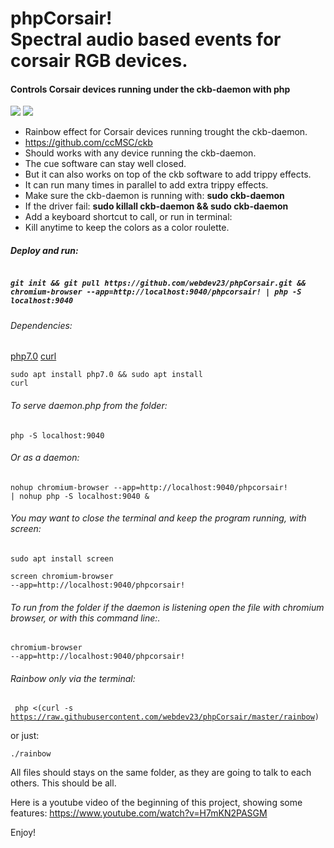 # phpCorsair!<br>Spectral audio based events for corsair RGB devices.
#### Controls Corsair devices running under the ckb-daemon with php

<img src="http://i.imgur.com/1TjI3cx.gif"></img>
<img src="http://i.imgur.com/f7JEuLl.png"></img>

 *  Rainbow effect for Corsair devices running trought the ckb-daemon.
 *  https://github.com/ccMSC/ckb
 *  Should works with any device running the ckb-daemon.
 *  The cue software can stay well closed. 
 *  But it can also works on top of the ckb software to add trippy effects.
 *  It can run many times in parallel to add extra trippy effects.
 *  Make sure the ckb-daemon is running with: <b>sudo ckb-daemon</b>
 *  If the driver fail: <b>sudo killall ckb-daemon && sudo ckb-daemon</b>
 *  Add a keyboard shortcut to call, or run in terminal:
 *  Kill anytime to keep the colors as a color roulette.

##### Deploy and run: 
<h5><code>
git init && git pull https://github.com/webdev23/phpCorsair.git && chromium-browser --app=http://localhost:9040/phpcorsair! | php -S localhost:9040
</code></h5>

###### Dependencies: 

<a href="apt://php7.0">php7.0</a> 
<a href="apt://curl">curl</a>

<code>sudo apt install php7.0 && sudo apt install curl</code>

###### To serve daemon.php from the folder:

<code>php -S localhost:9040</code>

###### Or as a daemon:

<code>nohup chromium-browser --app=http://localhost:9040/phpcorsair! | nohup php -S localhost:9040 &</code>

###### You may want to close the terminal and keep the program running, with screen:

<code>sudo apt install screen</code>

<code>screen chromium-browser --app=http://localhost:9040/phpcorsair!</code>

###### To run from the folder if the daemon is listening open the file with chromium browser, or with this command line:.

<code>chromium-browser --app=http://localhost:9040/phpcorsair!</code>

###### Rainbow only via  the terminal:

<code> php <(curl -s https://raw.githubusercontent.com/webdev23/phpCorsair/master/rainbow) 
</code>

or just:

<code>./rainbow
</code>

All files should stays on the same folder, as they are going to talk to each others.
This should be all.

Here is a youtube video of the beginning of this project, showing some features: https://www.youtube.com/watch?v=H7mKN2PASGM

Enjoy!
